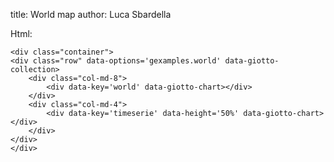 title: World map
author: Luca Sbardella


<div class="container">
<div class="row" data-options='gexamples.world' data-giotto-collection>
    <div class="col-md-8">
        <div data-key='world' data-giotto-chart></div>
    </div>
    <div class="col-md-4">
        <div data-key='timeserie' data-height='50%' data-giotto-chart></div>
    </div>
</div>
</div>

Html:

    <div class="container">
    <div class="row" data-options='gexamples.world' data-giotto-collection>
        <div class="col-md-8">
            <div data-key='world' data-giotto-chart></div>
        </div>
        <div class="col-md-4">
            <div data-key='timeserie' data-height='50%' data-giotto-chart></div>
        </div>
    </div>
    </div>